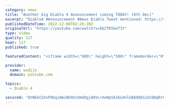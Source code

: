 ```yaml
---
category: news
title: "Another big Diablo 4 Announcement coming TODAY! (8th Dec)"
excerpt: "Diablo4 #Announcement #News Diablo Tweet mentioned: https://twitter.com/Diablo/status/1600551133755367426/photo/1 ..."
publishedDateTime: 2022-12-08T02:26:20Z
originalUrl: "https://youtube.com/watch?v=Eb2TK5GeT1Y"
type: video
quality: 117
heat: 117
published: true

featuredContent: "<iframe width=\"800\" height=\"500\" frameborder=\"0\" src=\"https://www.youtube.com/embed/Eb2TK5GeT1Y\" allow=\"accelerometer; autoplay; encrypted-media; gyroscope; picture-in-picture\" allowfullscreen></iframe>"

provider:
  name: wudijo
  domain: youtube.com

topics:
  - Diablo 4

secured: "QtNbkCGXsP9bqiWAiWU9UcOmG0gjA8VL+XeNp5AJbLHnlG8A9Q812oCQ0qRrhsbNDIi1BX/0DF/RKYzc6qwnB++yrRHa47+d9HU5n4mIHi6VD1Y42DzjUA4oAO0zePxe7ExXgkhKrvI7TuIRqHPBCybFM8Epzu6fSdcz7jUoX47q7LREPsFrlzBJaAjNAOymJ+cN7I7LMFWdengRJCo+d+eE4L65pv+5a5sH3aOBEbnS0m9V/8JZ5Fqzy6N33oY90G7fvfXo7yvpUoYlrIytj70m6EiWbaHAkoRbsYP5HlzYh+39uG/vN6qgJlzBn6qTfQSu3R5Sg2a2KktAzsSjROdSeHlCk8BqRQOdxU6kWix0bLRxHEH6xBAXjxbFzwPwbBAx0Rs0UHW6mhYZP+cZHg==;OmcnUyRCgwvdHC0ooxTyhA=="
---
```


